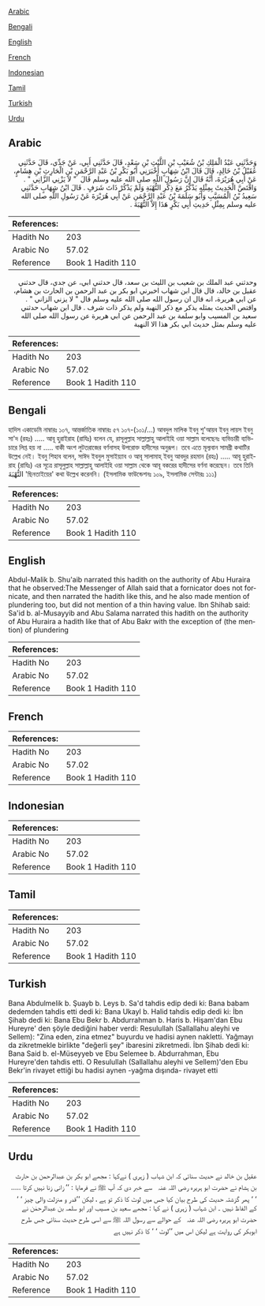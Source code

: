 [Arabic](#arabic)

[Bengali](#bengali)

[English](#english)

[French](#french)

[Indonesian](#indonesian)

[Tamil](#tamil)

[Turkish](#turkish)

[Urdu](#urdu)

## Arabic


<div dir="rtl" lang="ar" style={{fontSize:'larger',backgroundColor:'#f8f9fa',padding:20}}>
وَحَدَّثَنِي عَبْدُ الْمَلِكِ بْنُ شُعَيْبِ بْنِ اللَّيْثِ بْنِ سَعْدٍ، قَالَ حَدَّثَنِي أَبِي، عَنْ جَدِّي، قَالَ حَدَّثَنِي عُقَيْلُ بْنُ خَالِدٍ، قَالَ قَالَ ابْنُ شِهَابٍ أَخْبَرَنِي أَبُو بَكْرِ بْنُ عَبْدِ الرَّحْمَنِ بْنِ الْحَارِثِ بْنِ هِشَامٍ، عَنْ أَبِي هُرَيْرَةَ، أَنَّهُ قَالَ إِنَّ رَسُولَ اللَّهِ صلى الله عليه وسلم قَالَ ‏ "‏ لاَ يَزْنِي الزَّانِي ‏"‏ ‏.‏ وَاقْتَصَّ الْحَدِيثَ بِمِثْلِهِ يَذْكُرُ مَعَ ذِكْرِ النُّهْبَةِ وَلَمْ يَذْكُرْ ذَاتَ شَرَفٍ ‏.‏ قَالَ ابْنُ شِهَابٍ حَدَّثَنِي سَعِيدُ بْنُ الْمُسَيَّبِ وَأَبُو سَلَمَةَ بْنُ عَبْدِ الرَّحْمَنِ عَنْ أَبِي هُرَيْرَةَ عَنْ رَسُولِ اللَّهِ صلى الله عليه وسلم بِمِثْلِ حَدِيثِ أَبِي بَكْرٍ هَذَا إِلاَّ النُّهْبَةَ ‏.‏
</div>
<div style={{backgroundColor:'#f8f9fa',padding:20, marginBottom: 10}}><table> <thead> <tr> <th>References:</th> <th></th> </tr> </thead> <tbody><tr><td>Hadith No</td><td>203</td></tr><tr><td>Arabic No</td><td>57.02</td></tr><tr><td>Reference</td><td>Book 1 Hadith 110</td></tr></tbody></table></div>


<div dir="rtl" lang="ar" style={{fontSize:'larger',backgroundColor:'#f8f9fa',padding:20}}>
وحدثني عبد الملك بن شعيب بن الليث بن سعد، قال حدثني ابي، عن جدي، قال حدثني عقيل بن خالد، قال قال ابن شهاب اخبرني ابو بكر بن عبد الرحمن بن الحارث بن هشام، عن ابي هريرة، انه قال ان رسول الله صلى الله عليه وسلم قال " لا يزني الزاني " . واقتص الحديث بمثله يذكر مع ذكر النهبة ولم يذكر ذات شرف . قال ابن شهاب حدثني سعيد بن المسيب وابو سلمة بن عبد الرحمن عن ابي هريرة عن رسول الله صلى الله عليه وسلم بمثل حديث ابي بكر هذا الا النهبة
</div>
<div style={{backgroundColor:'#f8f9fa',padding:20, marginBottom: 10}}><table> <thead> <tr> <th>References:</th> <th></th> </tr> </thead> <tbody><tr><td>Hadith No</td><td>203</td></tr><tr><td>Arabic No</td><td>57.02</td></tr><tr><td>Reference</td><td>Book 1 Hadith 110</td></tr></tbody></table></div>

## Bengali


<div dir="ltr" lang="bn" style={{fontSize:'larger',backgroundColor:'#f8f9fa',padding:20}}>
হাদিস একাডেমি নাম্বারঃ ১০৭, আন্তর্জাতিক নাম্বারঃ ৫৭ ১০৭-(১০১/...) আবদুল মালিক ইবনু শু'আয়ব ইবনু লায়স ইবনু সা'দ (রহঃ) ..... আবূ হুরাইরাহ (রাযিঃ) বলেন যে, রাসূলুল্লাহ সাল্লাল্লাহু আলাইহি ওয়া সাল্লাম বলেছেনঃ ব্যভিচারী ব্যভিচারে লিপ্ত হয় না ..... বাকী অংশ লুটতরাজের বর্ণনাসহ উপরোক্ত হাদীসের অনুরূপ। তবে এতে মূল্যবান সামগ্ৰী কথাটির উল্লেখ নেই। ইবনু শিহাব বলেন, সাঈদ ইবনুল মুসাইয়্যাব ও আবূ সালামাহ্ ইবনু আবদুর রহমান (রহঃ) ..... আবূ হুরাইরাহ (রাযিঃ) এর সূত্রে রাসূলুল্লাহ সাল্লাল্লাহু আলাইহি ওয়া সাল্লাম থেকে আবূ বকরের হাদীসের বর্ণনা করেছেন। তবে তিনি النُّهْبَةَ 'ছিনতাইয়ের' কথা উল্লেখ করেননি। (ইসলামিক ফাউন্ডেশনঃ ১০৯, ইসলামিক সেন্টারঃ ১১১)
</div>
<div style={{backgroundColor:'#f8f9fa',padding:20, marginBottom: 10}}><table> <thead> <tr> <th>References:</th> <th></th> </tr> </thead> <tbody><tr><td>Hadith No</td><td>203</td></tr><tr><td>Arabic No</td><td>57.02</td></tr><tr><td>Reference</td><td>Book 1 Hadith 110</td></tr></tbody></table></div>

## English


<div dir="ltr" lang="en" style={{fontSize:'larger',backgroundColor:'#f8f9fa',padding:20}}>
Abdul-Malik b. Shu'aib narrated this hadith on the authority of Abu Huraira that he observed:The Messenger of Allah said that a fornicator does not fornicate, and then narrated the hadith like this, and he also made mention of plundering too, but did not mention of a thin having value. Ibn Shihab said: Sa'id b. al-Musayyib and Abu Salama narrated this hadith on the authority of Abu Huraira a hadith like that of Abu Bakr with the exception of (the mention) of plundering
</div>
<div style={{backgroundColor:'#f8f9fa',padding:20, marginBottom: 10}}><table> <thead> <tr> <th>References:</th> <th></th> </tr> </thead> <tbody><tr><td>Hadith No</td><td>203</td></tr><tr><td>Arabic No</td><td>57.02</td></tr><tr><td>Reference</td><td>Book 1 Hadith 110</td></tr></tbody></table></div>

## French


<div dir="ltr" lang="fr" style={{fontSize:'larger',backgroundColor:'#f8f9fa',padding:20}}>

</div>
<div style={{backgroundColor:'#f8f9fa',padding:20, marginBottom: 10}}><table> <thead> <tr> <th>References:</th> <th></th> </tr> </thead> <tbody><tr><td>Hadith No</td><td>203</td></tr><tr><td>Arabic No</td><td>57.02</td></tr><tr><td>Reference</td><td>Book 1 Hadith 110</td></tr></tbody></table></div>

## Indonesian


<div dir="ltr" lang="id" style={{fontSize:'larger',backgroundColor:'#f8f9fa',padding:20}}>

</div>
<div style={{backgroundColor:'#f8f9fa',padding:20, marginBottom: 10}}><table> <thead> <tr> <th>References:</th> <th></th> </tr> </thead> <tbody><tr><td>Hadith No</td><td>203</td></tr><tr><td>Arabic No</td><td>57.02</td></tr><tr><td>Reference</td><td>Book 1 Hadith 110</td></tr></tbody></table></div>

## Tamil


<div dir="ltr" lang="ta" style={{fontSize:'larger',backgroundColor:'#f8f9fa',padding:20}}>

</div>
<div style={{backgroundColor:'#f8f9fa',padding:20, marginBottom: 10}}><table> <thead> <tr> <th>References:</th> <th></th> </tr> </thead> <tbody><tr><td>Hadith No</td><td>203</td></tr><tr><td>Arabic No</td><td>57.02</td></tr><tr><td>Reference</td><td>Book 1 Hadith 110</td></tr></tbody></table></div>

## Turkish


<div dir="ltr" lang="tr" style={{fontSize:'larger',backgroundColor:'#f8f9fa',padding:20}}>
Bana Abdulmelik b. Şuayb b. Leys b. Sa'd tahdis edip dedi ki: Bana babam dedemden tahdis etti dedi ki: Bana Ukayl b. Halid tahdis edip dedi ki: İbn Şihab dedi ki: Bana Ebu Bekr b. Abdurrahman b. Haris b. Hişam'dan Ebu Hureyre' den şöyle dediğini haber verdi: Resulullah (Sallallahu aleyhi ve Sellem): "Zina eden, zina etmez" buyurdu ve hadisi aynen nakletti. Yağmayı da zikretmekle birlikte "değerli şey" ibaresini zikretmedi. İbn Şihab dedi ki: Bana Said b. el-Müseyyeb ve Ebu Selemee b. Abdurrahman, Ebu Hureyre'den tahdis etti. O Resulullah (Sallallahu aleyhi ve Sellem)'den Ebu Bekr'in rivayet ettiği bu hadisi aynen -yağma dışında- rivayet etti
</div>
<div style={{backgroundColor:'#f8f9fa',padding:20, marginBottom: 10}}><table> <thead> <tr> <th>References:</th> <th></th> </tr> </thead> <tbody><tr><td>Hadith No</td><td>203</td></tr><tr><td>Arabic No</td><td>57.02</td></tr><tr><td>Reference</td><td>Book 1 Hadith 110</td></tr></tbody></table></div>

## Urdu


<div dir="rtl" lang="ur" style={{fontSize:'larger',backgroundColor:'#f8f9fa',padding:20}}>
عقیل بن خالد نے حدیث سنائی کہ ابن شہاب ( زہری ) نےکہا : مجھے ابو بکر بن عبدالرحمن بن حارث بن ہشام نے حضرت ابو ہریرہ ‌رضی ‌اللہ ‌عنہ ‌ ‌ سے خبر دی کہ آپ ﷺ نے فرمایا : ’’ زانی زنا نہیں کرتا ..... ‘ ‘ پھر گزشتہ حدیث کی طرح بیان کیا جس میں لوٹ کا ذکر تو ہے ، لیکن ’’قدر و منزلت والی چیز ‘ ‘ کے الفاظ نہیں ۔ ابن شہاب ( زہری ) نے کہا : مجھے سعید بن مسیب اور ابو سلمہ بن عبدالرحمٰن نے حضرت ابو ہریرہ ‌رضی ‌اللہ ‌عنہ ‌ ‌ کے حوالے سے رسول اللہ ﷺ سے اسی طرح حدیث سنائی جس طرح ابوبکر کی روایت ہے لیکن اس میں ’’لوٹ ‘ ‘ کا ذکر نہیں ہے
</div>
<div style={{backgroundColor:'#f8f9fa',padding:20, marginBottom: 10}}><table> <thead> <tr> <th>References:</th> <th></th> </tr> </thead> <tbody><tr><td>Hadith No</td><td>203</td></tr><tr><td>Arabic No</td><td>57.02</td></tr><tr><td>Reference</td><td>Book 1 Hadith 110</td></tr></tbody></table></div>